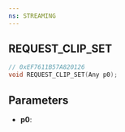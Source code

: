 ```yaml
---
ns: STREAMING
---
```

## REQUEST_CLIP_SET

```c
// 0xEF7611B57A820126
void REQUEST_CLIP_SET(Any p0);
```

## Parameters
* **p0**:
